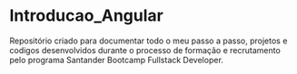 # Introducao_Angular
Repositório criado para documentar todo o meu passo a passo, projetos e codigos desenvolvidos durante o processo de formação e recrutamento pelo programa Santander Bootcamp Fullstack Developer.
